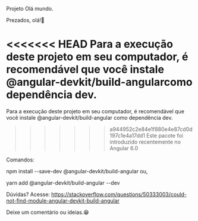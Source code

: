 Projeto Olá mundo.

Prezados, olá!👋

<<<<<<< HEAD
Para a execução deste projeto em seu computador, é recomendável que você instale @angular-devkit/build-angularcomo dependência dev. 
=======
Para a execução deste projeto em seu computador, é recomendável que você instale @angular-devkit/build-angular como dependência dev. 
>>>>>>> a944952c2e84e1f880e4e87cd0d197c1e4a17dd1
Este pacote foi introduzido recentemente no Angular 6.0

Comandos:

npm install --save-dev @angular-devkit/build-angular
ou,

yarn add @angular-devkit/build-angular --dev

Dúvidas? Acesse:
https://stackoverflow.com/questions/50333003/could-not-find-module-angular-devkit-build-angular

Deixe um comentário ou ideias.😁

